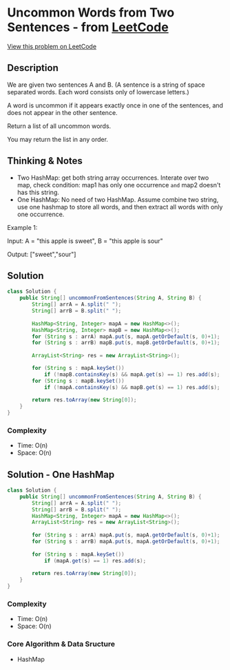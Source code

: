 # Uncommon Words from Two Sentences - from [LeetCode](https://leetcode.com)
[View this problem on LeetCode](https://leetcode.com/problems/uncommon-words-from-two-sentences/)

## Description
We are given two sentences A and B.  (A sentence is a string of space separated words.  Each word consists only of lowercase letters.)

A word is uncommon if it appears exactly once in one of the sentences, and does not appear in the other sentence.

Return a list of all uncommon words. 

You may return the list in any order.

## Thinking & Notes
* Two HashMap: get both string array occurrences. Interate over two map, check condition: map1 has only one occurrence `and` 
 map2 doesn't has this string. 
* One HashMap: No need of two HashMap. Assume combine two string, use one hashmap to store all words, and then extract all words with only one occurrence.

Example 1:

Input: A = "this apple is sweet", B = "this apple is sour"

Output: ["sweet","sour"]

## Solution
```java - Two HashMap
class Solution {
    public String[] uncommonFromSentences(String A, String B) {
        String[] arrA = A.split(" ");
        String[] arrB = B.split(" ");
        
        HashMap<String, Integer> mapA = new HashMap<>();
        HashMap<String, Integer> mapB = new HashMap<>();
        for (String s : arrA) mapA.put(s, mapA.getOrDefault(s, 0)+1);
        for (String s : arrB) mapB.put(s, mapB.getOrDefault(s, 0)+1);
        
        ArrayList<String> res = new ArrayList<String>();

        for (String s : mapA.keySet())
            if (!mapB.containsKey(s) && mapA.get(s) == 1) res.add(s); 
        for (String s : mapB.keySet())
            if (!mapA.containsKey(s) && mapB.get(s) == 1) res.add(s); 
        
        return res.toArray(new String[0]);
    }
}
```
### Complexity
* Time: O(n)
* Space: O(n)

## Solution - One HashMap 
```java
class Solution {
    public String[] uncommonFromSentences(String A, String B) {
        String[] arrA = A.split(" ");
        String[] arrB = B.split(" ");        
        HashMap<String, Integer> mapA = new HashMap<>();
        ArrayList<String> res = new ArrayList<String>();
        
        for (String s : arrA) mapA.put(s, mapA.getOrDefault(s, 0)+1);
        for (String s : arrB) mapA.put(s, mapA.getOrDefault(s, 0)+1);
        
        for (String s : mapA.keySet())
            if (mapA.get(s) == 1) res.add(s);   
        
        return res.toArray(new String[0]);
    }
}
```
### Complexity
* Time: O(n)
* Space: O(n)

### Core Algorithm & Data Sructure
* HashMap
